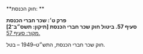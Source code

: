 **חוק הכנסת: **

**פרק ט׳: שכר חברי הכנסת**  
**סעיף 57. ביטול חוק שכר חברי הכנסת [תיקון: תשס״ב־2]**  
[מקור: סעיף 57. ](https://he.wikisource.org/wiki/חוק_הכנסת#סעיף_57)  

חוק שכר חברי הכנסת, התש״ט–1949 – בטל.